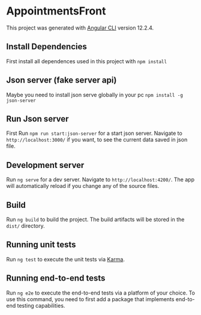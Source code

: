 # AppointmentsFront

This project was generated with [Angular CLI](https://github.com/angular/angular-cli) version 12.2.4.

## Install Dependencies

First install all dependences used in this project with `npm install`

## Json server (fake server api)

Maybe you need to install json serve globally in your pc `npm install -g json-server`

## Run Json server

First Run `npm run start:json-server` for a start json server. Navigate to `http://localhost:3000/` if you want, to see the current data saved in json file.

## Development server

Run `ng serve` for a dev server. Navigate to `http://localhost:4200/`. The app will automatically reload if you change any of the source files.

## Build

Run `ng build` to build the project. The build artifacts will be stored in the `dist/` directory.

## Running unit tests

Run `ng test` to execute the unit tests via [Karma](https://karma-runner.github.io).

## Running end-to-end tests

Run `ng e2e` to execute the end-to-end tests via a platform of your choice. To use this command, you need to first add a package that implements end-to-end testing capabilities.

